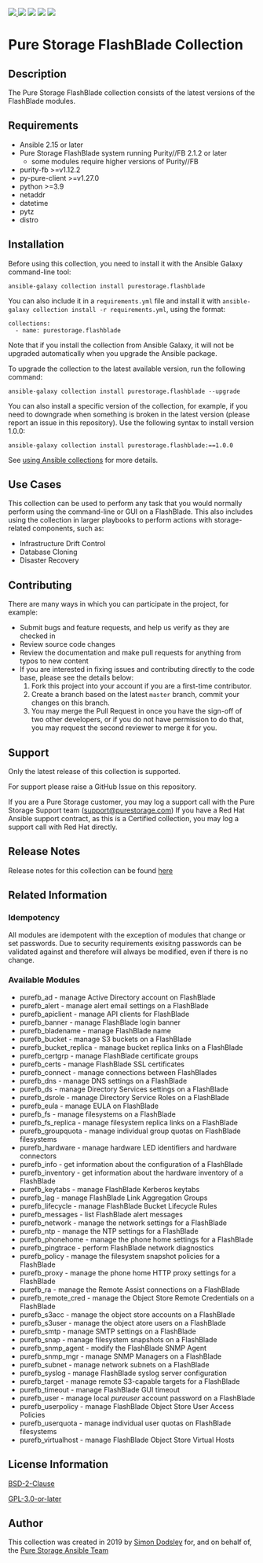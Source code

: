 <a href="https://github.com/Pure-Storage-Ansible/FlashBlade-Collection/releases/latest"><img src="https://img.shields.io/github/v/tag/Pure-Storage-Ansible/FlashBlade-Collection?label=release">
<a href="COPYING.GPLv3"><img src="https://img.shields.io/badge/license-GPL%20v3.0-brightgreen.svg"></a>
<img src="https://cla-assistant.io/readme/badge/Pure-Storage-Ansible/FlashBlade-Collection">
<img src="https://github.com/Pure-Storage-Ansible/FLashBlade-Collection/workflows/Pure%20Storage%20Ansible%20CI/badge.svg">
<a href="https://github.com/psf/black"><img src="https://img.shields.io/badge/code%20style-black-000000.svg"></a>
    
# Pure Storage FlashBlade Collection

## Description

The Pure Storage FlashBlade collection consists of the latest versions of the FlashBlade modules.

## Requirements

- Ansible 2.15 or later
- Pure Storage FlashBlade system running Purity//FB 2.1.2 or later
    - some modules require higher versions of Purity//FB
- purity-fb >=v1.12.2
- py-pure-client >=v1.27.0
- python >=3.9
- netaddr
- datetime
- pytz
- distro

## Installation

Before using this collection, you need to install it with the Ansible Galaxy command-line tool:

```
ansible-galaxy collection install purestorage.flashblade
```

You can also include it in a `requirements.yml` file and install it with `ansible-galaxy collection install -r requirements.yml`, using the format:

```
collections:
  - name: purestorage.flashblade
```

Note that if you install the collection from Ansible Galaxy, it will not be upgraded automatically when you upgrade the Ansible package. 

To upgrade the collection to the latest available version, run the following command:

```
ansible-galaxy collection install purestorage.flashblade --upgrade
```

You can also install a specific version of the collection, for example, if you need to downgrade when something is broken in the latest version (please report an issue in this repository). Use the following syntax to install version 1.0.0:

```
ansible-galaxy collection install purestorage.flashblade:==1.0.0
```

See [using Ansible collections](https://docs.ansible.com/ansible/devel/user_guide/collections_using.html) for more details.

## Use Cases

This collection can be used to perform any task that you would normally perform using the command-line or GUI on a FlashBlade. This also includes using the collection in larger playbooks to perform actions with storage-related components, such as:
* Infrastructure Drift Control
* Database Cloning
* Disaster Recovery

## Contributing

There are many ways in which you can participate in the project, for example:

* Submit bugs and feature requests, and help us verify as they are checked in
* Review source code changes
* Review the documentation and make pull requests for anything from typos to new content
* If you are interested in fixing issues and contributing directly to the code base, please see the details below:
    1. Fork this project into your account if you are a first-time contributor.
    2. Create a branch based on the latest `master` branch, commit your changes on this branch.
    3. You may merge the Pull Request in once you have the sign-off of two other developers, or if you do not have permission to do that, you may request the second reviewer to merge it for you.
 
## Support

Only the latest release of this collection is supported.

For support please raise a GitHub Issue on this repository.

If you are a Pure Storage customer, you may log a support call with the Pure Storage Support team ([support\@purestorage.com](mailto:support@purestorage.com?subject=FlashBlade-Ansible-Collection))
If you have a Red Hat Ansible support contract, as this is a Certified collection, you may log a support call with Red Hat directly.
  
## Release Notes

Release notes for this collection can be found [here](https://github.com/Pure-Storage-Ansible/FlashBlade-Collection/releases)

## Related Information
### Idempotency

All modules are idempotent with the exception of modules that change or set passwords. Due to security requirements exisitng passwords can be validated against and therefore will always be modified, even if there is no change.

### Available Modules

- purefb_ad - manage Active Directory account on FlashBlade
- purefb_alert - manage alert email settings on a FlashBlade
- purefb_apiclient - manage API clients for FlashBlade
- purefb_banner - manage FlashBlade login banner
- purefb_bladename - manage FlashBlade name
- purefb_bucket - manage S3 buckets on a FlashBlade
- purefb_bucket_replica - manage bucket replica links on a FlashBlade
- purefb_certgrp - manage FlashBlade certificate groups
- purefb_certs - manage FlashBlade SSL certificates
- purefb_connect - manage connections between FlashBlades
- purefb_dns - manage DNS settings on a FlashBlade
- purefb_ds - manage Directory Services settings on a FlashBlade
- purefb_dsrole - manage Directory Service Roles on a FlashBlade
- purefb_eula - manage EULA on FlashBlade
- purefb_fs - manage filesystems on a FlashBlade
- purefb_fs_replica - manage filesystem replica links on a FlashBlade
- purefb_groupquota - manage individual group quotas on FlashBlade filesystems
- purefb_hardware - manage hardware LED identifiers and hardware connectors
- purefb_info - get information about the configuration of a FlashBlade
- purefb_inventory - get information about the hardware inventory of a FlashBlade
- purefb_keytabs - manage FlashBlade Kerberos keytabs
- purefb_lag - manage FlashBlade Link Aggregation Groups
- purefb_lifecycle - manage FlashBlade Bucket Lifecycle Rules
- purefb_messages - list FlashBlade alert messages
- purefb_network - manage the network settings for a FlashBlade
- purefb_ntp - manage the NTP settings for a FlashBlade
- purefb_phonehome - manage the phone home settings for a FlashBlade
- purefb_pingtrace - perform FlashBlade network diagnostics
- purefb_policy - manage the filesystem snapshot policies for a FlashBlade
- purefb_proxy - manage the phone home HTTP proxy settings for a FlashBlade
- purefb_ra - manage the Remote Assist connections on a FlashBlade
- purefb_remote_cred - manage the Object Store Remote Credentials on a FlashBlade
- purefb_s3acc - manage the object store accounts on a FlashBlade
- purefb_s3user - manage the object atore users on a FlashBlade
- purefb_smtp - manage SMTP settings on a FlashBlade
- purefb_snap - manage filesystem snapshots on a FlashBlade
- purefb_snmp_agent - modify the FlashBlade SNMP Agent
- purefb_snmp_mgr - manage SNMP Managers on a FlashBlade
- purefb_subnet - manage network subnets on a FlashBlade
- purefb_syslog - manage FlashBlade syslog server configuration
- purefb_target - manage remote S3-capable targets for a FlashBlade
- purefb_timeout - manage FlashBlade GUI timeout
- purefb_user - manage local *pureuser* account password on a FlashBlade
- purefb_userpolicy - manage FlashBlade Object Store User Access Policies
- purefb_userquota - manage individual user quotas on FlashBlade filesystems
- purefb_virtualhost - manage FlashBlade Object Store Virtual Hosts

## License Information

[BSD-2-Clause](https://directory.fsf.org/wiki?title=License:FreeBSD)

[GPL-3.0-or-later](https://www.gnu.org/licenses/gpl-3.0.en.html)

## Author

This collection was created in 2019 by [Simon Dodsley](@sdodsley) for, and on behalf of, the [Pure Storage Ansible Team](pure-ansible-team@purestorage.com)
